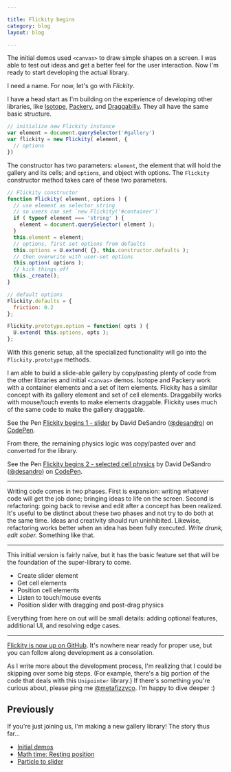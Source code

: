 ```yaml
---

title: Flickity begins
category: blog
layout: blog

---
```


The initial demos used `<canvas>` to draw simple shapes on a screen. I was able to test out ideas and get a better feel for the user interaction. Now I'm ready to start developing the actual library.

I need a name. For now, let's go with _Flickity_.

I have a head start as I'm building on the experience of developing other libraries, like [Isotope](http://isotope.metafizzy.co), [Packery](http://packery.metafizzy.co), and [Draggabilly](http://draggabilly.desandro.com). They all have the same basic structure.

``` js
// initialize new Flickity instance
var element = document.querySelector('#gallery')
var flickity = new Flickity( element, {
  // options
})
```

The constructor has two parameters: `element`, the element that will hold the gallery and its cells; and `options`, and object with options. The `Flickity` constructor method takes care of these two parameters.

``` js
// Flickity constructor
function Flickity( element, options ) {
  // use element as selector string
  // so users can set `new Flickity('#container')`
  if ( typeof element === 'string' ) {
    element = document.querySelector( element );
  }
  this.element = element;
  // options, first set options from defaults
  this.options = U.extend( {}, this.constructor.defaults );
  // then overwrite with user-set options
  this.option( options );
  // kick things off
  this._create();
}

// default options
Flickity.defaults = {
  friction: 0.2
};

Flickity.prototype.option = function( opts ) {
  U.extend( this.options, opts );
};
```

With this generic setup, all the specialized functionality will go into the `Flickity.prototype` methods.

I am able to build a slide-able gallery by copy/pasting plenty of code from the other libraries and initial `<canvas>` demos. Isotope and Packery work with a container elements and a set of item elements. Flickity has a similar concept with its gallery element and set of cell elements. Draggabilly works with mouse/touch events to make elements draggable. Flickity uses much of the same code to make the gallery draggable.

<p data-height="268" data-theme-id="0" data-slug-hash="RNRpjo" data-default-tab="result" data-user="desandro" class='codepen'>See the Pen <a href='http://codepen.io/desandro/pen/RNRpjo/'>Flickity begins 1 - slider</a> by David DeSandro (<a href='http://codepen.io/desandro'>@desandro</a>) on <a href='http://codepen.io'>CodePen</a>.</p>

From there, the remaining physics logic was copy/pasted over and converted for the library.

<p data-height="268" data-theme-id="0" data-slug-hash="KwMWyB" data-default-tab="result" data-user="desandro" class='codepen'>See the Pen <a href='http://codepen.io/desandro/pen/KwMWyB/'>Flickity begins 2 - selected cell physics</a> by David DeSandro (<a href='http://codepen.io/desandro'>@desandro</a>) on <a href='http://codepen.io'>CodePen</a>.</p>

---

Writing code comes in two phases. First is expansion: writing whatever code will get the job done; bringing ideas to life on the screen. Second is refactoring: going back to revise and edit after a concept has been realized. It's useful to be distinct about these two phases and not try to do both at the same time. Ideas and creativity should run uninhibited. Likewise, refactoring works better when an idea has been fully executed. _Write drunk, edit sober._ Something like that.

---

This initial version is fairly naïve, but it has the basic feature set that will be the foundation of the super-library to come.

+ Create slider element
+ Get cell elements
+ Position cell elements
+ Listen to touch/mouse events
+ Position slider with dragging and post-drag physics

Everything from here on out will be small details: adding optional features, additional UI, and resolving edge cases.

---

[Flickity is now up on GitHub](https://github.com/metafizzy/flickity). It's nowhere near ready for proper use, but you can follow along development as a consolation.

As I write more about the development process, I'm realizing that I could be skipping over some big steps. (For example, there's a big portion of the code that deals with this `Unipointer` library.) If there's something you're curious about, please ping me [@metafizzyco](https://twitter.com/metafizzyco). I'm happy to dive deeper :)

## Previously

If you're just joining us, I'm making a new gallery library! The story thus far...

+ [Initial demos](/blog/initial-demos)
+ [Math time: Resting position](/blog/math-time-resting-position/)
+ [Particle to slider](/blog/particle-to-slider/)

<script async src="//assets.codepen.io/assets/embed/ei.js"></script>
